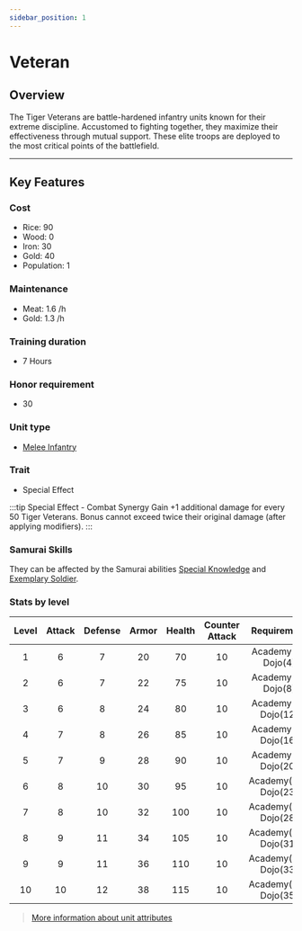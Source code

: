 ```yaml
---
sidebar_position: 1
---
```

# Veteran

## Overview

The Tiger Veterans are battle-hardened infantry units known for their extreme discipline. Accustomed to fighting together, they maximize their effectiveness through mutual support. These elite troops are deployed to the most critical points of the battlefield.

---

## Key Features

### Cost
- Rice: 90
- Wood: 0
- Iron: 30
- Gold: 40
- Population: 1

### Maintenance
- Meat: 1.6 /h
- Gold: 1.3 /h

### Training duration
- 7 Hours

### Honor requirement
- 30

### Unit type
- [Melee Infantry](../../index.md#melee-infantry)

### Trait
- Special Effect

:::tip Special Effect - Combat Synergy
Gain +1 additional damage for every 50 Tiger Veterans. Bonus cannot exceed twice their original damage (after applying modifiers).
:::

### Samurai Skills
They can be affected by the Samurai abilities [Special Knowledge](../../../samurais/knowledge-skills.md) and [Exemplary Soldier](../../../samurais/charisma-skills.md).

### Stats by level

| Level | Attack | Defense | Armor | Health | Counter Attack |      Requirement      |
| :---: | :----: | :-----: | :---: | :----: | :------------: | :-------------------: |
|   1   |   6    |    7    |  20   |   70   |       10       |  Academy(1), Dojo(4)  |
|   2   |   6    |    7    |  22   |   75   |       10       |  Academy(2), Dojo(8)  |
|   3   |   6    |    8    |  24   |   80   |       10       | Academy(4), Dojo(12)  |
|   4   |   7    |    8    |  26   |   85   |       10       | Academy(7), Dojo(16)  |
|   5   |   7    |    9    |  28   |   90   |       10       | Academy(9), Dojo(20)  |
|   6   |   8    |   10    |  30   |   95   |       10       | Academy(11), Dojo(23) |
|   7   |   8    |   10    |  32   |  100   |       10       | Academy(15), Dojo(28) |
|   8   |   9    |   11    |  34   |  105   |       10       | Academy(18), Dojo(31) |
|   9   |   9    |   11    |  36   |  110   |       10       | Academy(21), Dojo(33) |
|  10   |   10   |   12    |  38   |  115   |       10       | Academy(27), Dojo(35) |

> [More information about unit attributes](../../index.md#attributes)